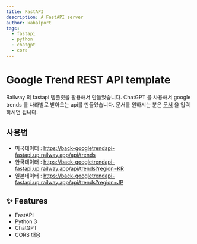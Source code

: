 ```yaml
---
title: FastAPI
description: A FastAPI server
author: kabalport
tags:
  - fastapi
  - python
  - chatgpt
  - cors
---
```


# Google Trend REST API template

Railway 의 fastapi 템플릿을 활용해서 만들었습니다. 
ChatGPT 를 사용해서 google trends 를 나라별로 받아오는 api를 만들었습니다.
문서를 원하시는 분은 [문서](https://fastapi-google-trend.up.railway.app/redoc) 을 입력하시면 됩니다.

## 사용법 

- 미국데이터 : https://back-googletrendapi-fastapi.up.railway.app/api/trends
- 한국데이터 : https://back-googletrendapi-fastapi.up.railway.app/api/trends?region=KR
- 일본데이터 : https://back-googletrendapi-fastapi.up.railway.app/api/trends?region=JP

## ✨ Features

- FastAPI
- Python 3
- ChatGPT
- CORS 대응
